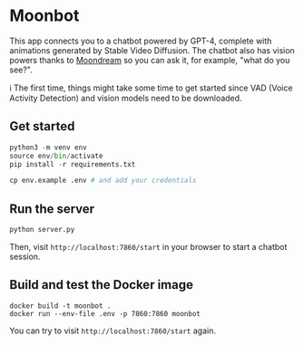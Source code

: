 # Moonbot

This app connects you to a chatbot powered by GPT-4, complete with animations generated by Stable Video Diffusion. The chatbot also has vision powers thanks to [Moondream](https://moondream.ai) so you can ask it, for example, "what do you see?".

ℹ️ The first time, things might take some time to get started since VAD (Voice Activity Detection) and vision models need to be downloaded.

## Get started

```python
python3 -m venv env
source env/bin/activate
pip install -r requirements.txt

cp env.example .env # and add your credentials

```

## Run the server

```bash
python server.py
```

Then, visit `http://localhost:7860/start` in your browser to start a chatbot
session.

## Build and test the Docker image

```
docker build -t moonbot .
docker run --env-file .env -p 7860:7860 moonbot
```

You can try to visit `http://localhost:7860/start` again.
